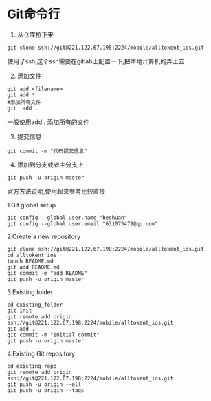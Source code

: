 # Git命令行

1. 从仓库拉下来

`git clone ssh://git@221.122.67.198:2224/mobile/alltokent_ios.git`

使用了ssh,这个ssh需要在gitlab上配置一下,把本地计算机的弄上去



2. 添加文件

``````shell
git add <filename>
git add *
#添加所有文件
git  add .
``````

一般使用add . 添加所有的文件



3. 提交信息

`git commit -m "代码提交信息"`



4. 添加到分支或者主分支上

`git push -u origin master `



官方方法说明,使用起来参考比较直接

1.Git global setup

```shell
git config --global user.name "hechuan"
git config --global user.email "631075479@qq.com"
```

2.Create a new repository

```shell
git clone ssh://git@221.122.67.198:2224/mobile/alltokent_ios.git
cd alltokent_ios
touch README.md
git add README.md
git commit -m "add README"
git push -u origin master
```

3.Existing folder

```shell
cd existing_folder
git init
git remote add origin ssh://git@221.122.67.198:2224/mobile/alltokent_ios.git
git add .
git commit -m "Initial commit"
git push -u origin master
```

4.Existing Git repository

```shell
cd existing_repo
git remote add origin ssh://git@221.122.67.198:2224/mobile/alltokent_ios.git
git push -u origin --all
git push -u origin --tags
```



